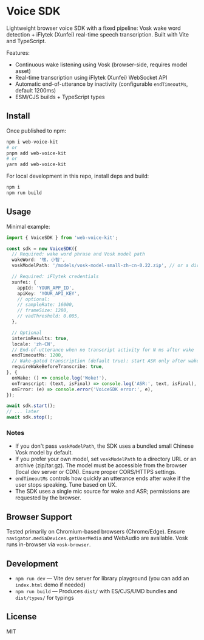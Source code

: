 # Voice SDK

Lightweight browser voice SDK with a fixed pipeline: Vosk wake word detection + iFlytek (Xunfei) real-time speech transcription. Built with Vite and TypeScript.

Features:
- Continuous wake listening using Vosk (browser-side, requires model asset)
- Real-time transcription using iFlytek (Xunfei) WebSocket API
- Automatic end-of-utterance by inactivity (configurable `endTimeoutMs`, default 1200ms)
- ESM/CJS builds + TypeScript types

## Install

Once published to npm:
```bash
npm i web-voice-kit
# or
pnpm add web-voice-kit
# or
yarn add web-voice-kit
```

For local development in this repo, install deps and build:
```bash
npm i
npm run build
```

## Usage

Minimal example:
```ts
import { VoiceSDK } from 'web-voice-kit';

const sdk = new VoiceSDK({
  // Required: wake word phrase and Vosk model path
  wakeWord: '嘿，小智',
  voskModelPath: '/models/vosk-model-small-zh-cn-0.22.zip', // or a directory URL

  // Required: iFlytek credentials
  xunfei: {
    appId: 'YOUR_APP_ID',
    apiKey: 'YOUR_API_KEY',
    // optional:
    // sampleRate: 16000,
    // frameSize: 1280,
    // vadThreshold: 0.005,
  },

  // Optional
  interimResults: true,
  locale: 'zh-CN',
  // End-of-utterance when no transcript activity for N ms after wake
  endTimeoutMs: 1200,
  // Wake-gated transcription (default true): start ASR only after wake
  requireWakeBeforeTranscribe: true,
}, {
  onWake: () => console.log('Woke!'),
  onTranscript: (text, isFinal) => console.log('ASR:', text, isFinal),
  onError: (e) => console.error('VoiceSDK error:', e),
});

await sdk.start();
// ... later
await sdk.stop();
```

### Notes
- If you don't pass `voskModelPath`, the SDK uses a bundled small Chinese Vosk model by default.
- If you prefer your own model, set `voskModelPath` to a directory URL or an archive (zip/tar.gz). The model must be accessible from the browser (local dev server or CDN). Ensure proper CORS/HTTPS settings.
- `endTimeoutMs` controls how quickly an utterance ends after wake if the user stops speaking. Tune based on UX.
- The SDK uses a single mic source for wake and ASR; permissions are requested by the browser.

## Browser Support

Tested primarily on Chromium-based browsers (Chrome/Edge). Ensure `navigator.mediaDevices.getUserMedia` and WebAudio are available. Vosk runs in-browser via `vosk-browser`.

## Development

- `npm run dev` — Vite dev server for library playground (you can add an `index.html` demo if needed)
- `npm run build` — Produces `dist/` with ES/CJS/UMD bundles and `dist/types/` for typings

## License

MIT
